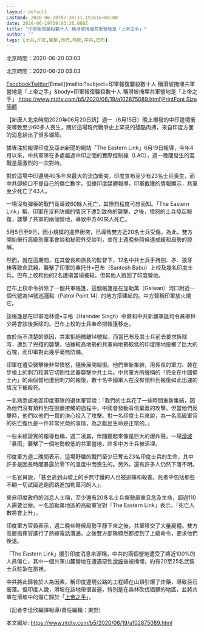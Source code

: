```yaml
---
layout: default
Lastmod: 2020-06-20T07:39:11.191616+00:00
date: 2020-06-19T19:03:26.000Z
title: "印軍報復襲殺數十人 稱滑坡掩埋共軍營地是「上帝之手」"
author: ""
tags: [士兵,印度,襲擊,他們,時間,中共,巴布]
---
```


北京時間：2020-06-20 03:03

北京時間：2020-06-20 03:03

[Facebook](https://www.facebook.com/sharer/sharer.php?u=https://www.ntdtv.com/b5/2020/06/19/a102875089.html)[Twitter](https://twitter.com/intent/tweet?text=%E5%8D%B0%E8%BB%8D%E5%A0%B1%E5%BE%A9%E8%A5%B2%E6%AE%BA%E6%95%B8%E5%8D%81%E4%BA%BA+%E7%A8%B1%E6%BB%91%E5%9D%A1%E6%8E%A9%E5%9F%8B%E5%85%B1%E8%BB%8D%E7%87%9F%E5%9C%B0%E6%98%AF%E3%80%8C%E4%B8%8A%E5%B8%9D%E4%B9%8B%E6%89%8B%E3%80%8D&url=https://www.ntdtv.com/b5/2020/06/19/a102875089.html&via=ntdchinese)[Email](mailto:?subject=印軍報復襲殺數十人 稱滑坡掩埋共軍營地是「上帝之手」&body=印軍報復襲殺數十人 稱滑坡掩埋共軍營地是「上帝之手」 https://www.ntdtv.com/b5/2020/06/19/a102875089.html)[Print](#Print)[Font Size](javascript:void(0))[簡體](https://www.ntdtv.com/gb/2020/06/19/a102875089.html)

【新唐人北京時間2020年06月20日訊】週一（6月15日）晚上爆發的中印邊境衝突導致至少60多人喪生，關於這場現代戰爭史上罕見的殘酷肉搏，來自印度方面的消息給出了很多細節。

據專注於報導印度及亞洲新聞的網站「The Eastern Link」6月19日報導，今年4月以來，中共軍隊在多處越過中印之間的實際控制線（LAC），週一晚間發生的混戰是最激烈的一次對峙。

對於這場中印邊境40多年來最大的流血衝突，印度宣布至少有23名士兵喪生，而中共卻絕口不提自己的傷亡數字。但據印度媒體報導，印軍截獲的情報顯示，共軍至少死亡了43人。

一場沒有彈藥的戰鬥竟導致60餘人死亡，其慘烈程度可想而知。「The Eastern Link」稱，印軍在沒有防備的情況下遭到致命的襲擊，之後，憤怒的士兵發起報復，襲擊了共軍的兩個營地，導致中方40來人死亡。

5月5日至9日，因小規模的邊界衝突，已導致雙方近20名士兵受傷。為此，雙方開始舉行高級別軍事會談和秘密外交談判，並在上週晚些時候達成緩和局勢的諒解。

然而，就在這期間，在其營長和旅長的監督下，12名中共士兵手持劍、矛、狼牙棒等致命武器，襲擊了印軍的桑托什•巴布（Santosh Babu）上校及幾名印度士兵。巴布上校和他的2名護衛當場被殺，但其他人跑回了印度營地。

巴布上校命令拆除了一個共軍帳篷，這個帳篷是在加勒萬（Galwan）河口附近一個代號為14號巡邏點（Patrol Point 14）的地方搭建起的。中方聲稱印軍放火燒它。

該帳篷是在印軍哈林德•辛格（Harinder Singh）中將和中共新疆軍區司令員柳林少將會談後拆除的。巴布上校的士兵奉命把帳篷移走。

由於尚不清楚的原因，共軍拒絕撤離14號點，而當巴布及其士兵前去要求拆除時，遭到了兇殘的襲擊。佔據較高地勢的共軍向地勢較低的印度陣地投擲了巨大的石塊，而印軍對此幾乎毫無防備。

印軍在遭受襲擊後非常憤怒，隨後展開報復。他們重新集結，用長長的軍刀、裝在步槍上的刺刀和其它切割性武器襲擊中共士兵。中共軍方所聲稱的「完全在中國領土內」的兩個營地遭到刺刀的報復，數十名中國軍人在沒有預料到報復如此迅速的情況下被殺死。

一名熟悉該地區印度軍隊的退休軍官說：「我們的士兵花了一些時間重新集結，因為他們沒有預料到在脫離接觸的過程中，中國會發動背信棄義的攻擊。但當他們反擊時，他們以他們一貫的決心投入了攻擊。對一名印度士兵來說，為一名高級軍官的死亡復仇是一件非常光榮的事情，為之獻出生命是正常的。」

一些未經證實的報導也稱，週二凌晨，伴隨聽起來像是巨大的爆炸聲，一場[滑坡](https://www.ntdtv.com/b5/滑坡.htm)「暴雨」襲擊了一個地勢較低的共軍營地，許多中方士兵被活埋。

印度軍方週二晚間表示，這場野蠻的戰鬥至少已奪去23名印度士兵的生命，其中許多是因長時間暴露於零下的溫度中而喪生的。另外，還有許多人仍然下落不明。

一名官員說，「甚至逃到山坡上的手無寸鐵的人也被追捕和殺害。死者中包括那些不顧一切試圖逃跑而跳進加勒萬河的人」。

來自印度政府的消息人士稱，至少還有20多名士兵傷勢嚴重且危及生命，超過110人需要治療。一名加勒萬地區的高級軍官對「The Eastern Link」表示，「死亡人數將會上升」。

印度軍方官員表示，週二晚些時候局勢平靜下來之後，共軍移交了大量屍體。雙方高層指揮官進行了熱線電話溝通，之後雙方部隊顯然都接到了上級命令，要求他們後退。

「The Eastern Link」援引印度消息來源稱，中共的兩個營地遭受了將近100%的人員傷亡，其中一個共軍山麓營地在遭遇惡性[滑坡](https://www.ntdtv.com/b5/滑坡.htm)後被掩埋，約有20至25名武裝士兵駐紮在那裡。

中共將此歸咎於人為因素，稱印度邊境公路的工程師在山頂引爆了炸藥，導致巨石衝落。但印度人說，滑坡在該地帶很普遍，特別是在森林砍伐猖獗的地區，並將共軍在滑坡中的傷亡歸於「[上帝之手](https://www.ntdtv.com/b5/上帝之手.htm)」。

（記者李佳欣編譯報導/責任編輯：東野）

本文網址: https://www.ntdtv.com/b5/2020/06/19/a102875089.html

